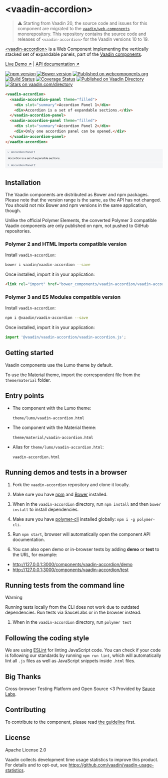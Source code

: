 # &lt;vaadin-accordion&gt;

> ⚠️ Starting from Vaadin 20, the source code and issues for this component are migrated to the [`vaadin/web-components`](https://github.com/vaadin/web-components/tree/master/packages/vaadin-accordion) monorepository.
> This repository contains the source code and releases of `<vaadin-accordion>` for the Vaadin versions 10 to 19.

[&lt;vaadin-accordion&gt;](https://vaadin.com/components/vaadin-accordion) is a Web Component implementing the vertically stacked set of expandable panels, part of the [Vaadin components](https://vaadin.com/components).

[Live Demo ↗](https://vaadin.com/components/vaadin-accordion/html-examples)
|
[API documentation ↗](https://vaadin.com/components/vaadin-accordion/html-api)

[![npm version](https://badgen.net/npm/v/@vaadin/vaadin-accordion)](https://www.npmjs.com/package/@vaadin/vaadin-accordion)
[![Bower version](https://badgen.net/github/release/vaadin/vaadin-accordion)](https://github.com/vaadin/vaadin-accordion/releases)
[![Published on webcomponents.org](https://img.shields.io/badge/webcomponents.org-published-blue.svg)](https://www.webcomponents.org/element/vaadin/vaadin-accordion)
[![Build Status](https://travis-ci.org/vaadin/vaadin-accordion.svg?branch=master)](https://travis-ci.org/vaadin/vaadin-accordion)
[![Coverage Status](https://coveralls.io/repos/github/vaadin/vaadin-accordion/badge.svg?branch=master)](https://coveralls.io/github/vaadin/vaadin-accordion?branch=master)
[![Published on Vaadin Directory](https://img.shields.io/badge/Vaadin%20Directory-published-00b4f0.svg)](https://vaadin.com/directory/component/vaadinvaadin-accordion)
[![Stars on vaadin.com/directory](https://img.shields.io/vaadin-directory/star/vaadin-accordion-directory-urlidentifier.svg)](https://vaadin.com/directory/component/vaadinvaadin-accordion)
<!--
```
<custom-element-demo>
  <template>
    <script src="../webcomponentsjs/webcomponents-lite.js"></script>
    <link rel="import" href="vaadin-accordion.html">
    <next-code-block></next-code-block>
  </template>
</custom-element-demo>
```
-->
```html
<vaadin-accordion>
  <vaadin-accordion-panel theme="filled">
    <div slot="summary">Accordion Panel 1</div>
    <div>Accordion is a set of expandable sections.</div>
  </vaadin-accordion-panel>
  <vaadin-accordion-panel theme="filled">
    <div slot="summary">Accordion Panel 2</div>
    <div>Only one accordion panel can be opened.</div>
  </vaadin-accordion-panel>
</vaadin-accordion>
```

[<img src="https://raw.githubusercontent.com/vaadin/vaadin-accordion/master/screenshot.png" alt="Screenshot of vaadin-accordion" width="900">](https://vaadin.com/components/vaadin-accordion)


## Installation

The Vaadin components are distributed as Bower and npm packages.
Please note that the version range is the same, as the API has not changed.
You should not mix Bower and npm versions in the same application, though.

Unlike the official Polymer Elements, the converted Polymer 3 compatible Vaadin components
are only published on npm, not pushed to GitHub repositories.

### Polymer 2 and HTML Imports compatible version

Install `vaadin-accordion`:

```sh
bower i vaadin/vaadin-accordion --save
```

Once installed, import it in your application:

```html
<link rel="import" href="bower_components/vaadin-accordion/vaadin-accordion.html">
```

### Polymer 3 and ES Modules compatible version


Install `vaadin-accordion`:

```sh
npm i @vaadin/vaadin-accordion --save
```

Once installed, import it in your application:

```js
import '@vaadin/vaadin-accordion/vaadin-accordion.js';
```

## Getting started

Vaadin components use the Lumo theme by default.

To use the Material theme, import the correspondent file from the `theme/material` folder.

## Entry points

- The component with the Lumo theme:

  `theme/lumo/vaadin-accordion.html`

- The component with the Material theme:

  `theme/material/vaadin-accordion.html`

- Alias for `theme/lumo/vaadin-accordion.html`:

  `vaadin-accordion.html`


## Running demos and tests in a browser

1. Fork the `vaadin-accordion` repository and clone it locally.

1. Make sure you have [npm](https://www.npmjs.com/) and [Bower](https://bower.io) installed.

1. When in the `vaadin-accordion` directory, run `npm install` and then `bower install` to install dependencies.

1. Make sure you have [polymer-cli](https://www.npmjs.com/package/polymer-cli) installed globally: `npm i -g polymer-cli`.

1. Run `npm start`, browser will automatically open the component API documentation.

1. You can also open demo or in-browser tests by adding **demo** or **test** to the URL, for example:

  - http://127.0.0.1:3000/components/vaadin-accordion/demo
  - http://127.0.0.1:3000/components/vaadin-accordion/test


## Running tests from the command line

> [!WARNING]
> Running tests locally from the CLI does not work due to outdated dependencies. Run tests via SauceLabs or in the browser instead.

1. When in the `vaadin-accordion` directory, run `polymer test`


## Following the coding style

We are using [ESLint](http://eslint.org/) for linting JavaScript code. You can check if your code is following our standards by running `npm run lint`, which will automatically lint all `.js` files as well as JavaScript snippets inside `.html` files.


## Big Thanks

Cross-browser Testing Platform and Open Source <3 Provided by [Sauce Labs](https://saucelabs.com).


## Contributing

To contribute to the component, please read [the guideline](https://github.com/vaadin/vaadin-core/blob/master/CONTRIBUTING.md) first.


## License

Apache License 2.0

Vaadin collects development time usage statistics to improve this product. For details and to opt-out, see https://github.com/vaadin/vaadin-usage-statistics.
